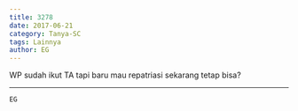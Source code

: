 ```yaml
---
title: 3278
date: 2017-06-21
category: Tanya-SC
tags: Lainnya
author: EG
---
```


WP sudah ikut TA tapi baru mau repatriasi sekarang tetap bisa?

---



`EG`
